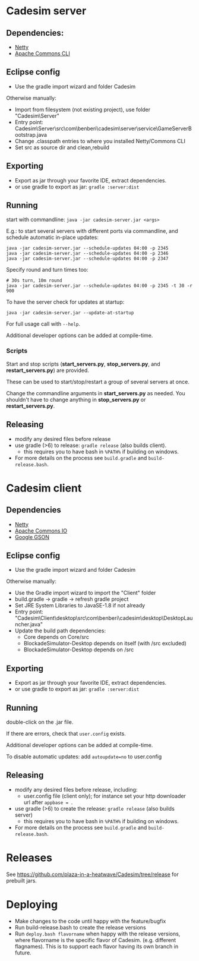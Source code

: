 # Cadesim server

## Dependencies:
- [Netty](https://netty.io/)
- [Apache Commons CLI](http://commons.apache.org/proper/commons-cli/)

## Eclipse config
- Use the gradle import wizard and folder Cadesim

Otherwise manually:
- Import from filesystem (not existing project), use folder "Cadesim\Server"
- Entry point: Cadesim\Server\src\com\benberi\cadesim\server\service\GameServerBootstrap.java
- Change .classpath entries to where you installed Netty/Commons CLI
- Set src as source dir and clean,rebuild

## Exporting
- Export as jar through your favorite IDE, extract dependencies.
- or use gradle to export as jar: ```gradle :server:dist```

## Running
start with commandline: ```java -jar cadesim-server.jar <args>```

E.g.: to start several servers with different ports via commandline, and schedule automatic in-place updates:
```
java -jar cadesim-server.jar --schedule-updates 04:00 -p 2345
java -jar cadesim-server.jar --schedule-updates 04:00 -p 2346
java -jar cadesim-server.jar --schedule-updates 04:00 -p 2347
```

Specify round and turn times too:
```
# 30s turn, 10m round
java -jar cadesim-server.jar --schedule-updates 04:00 -p 2345 -t 30 -r 900
```

To have the server check for updates at startup:
```
java -jar cadesim-server.jar --update-at-startup
```

For full usage call with ```--help```.

Additional developer options can be added at compile-time.

### Scripts
Start and stop scripts (**start_servers.py**,  **stop_servers.py**, and **restart_servers.py**) are provided.

These can be used to start/stop/restart a group of several servers at once.

Change the commandline arguments in **start_servers.py** as needed. You shouldn't have to change anything in **stop_servers.py** or **restart_servers.py**.

## Releasing
- modify any desired files before release
- use gradle (>6) to release: ```gradle release``` (also builds client).
    - this requires you to have bash in ```%PATH%``` if building on windows.
- For more details on the process see ```build.gradle``` and ```build-release.bash```.

# Cadesim client

## Dependencies
- [Netty](https://netty.io/)
- [Apache Commons IO](http://commons.apache.org/proper/commons-io/)
- [Google GSON](https://github.com/google/gson)

## Eclipse config
- Use the gradle import wizard and folder Cadesim

Otherwise manually:
- Use the Gradle import wizard to import the "Client" folder
- build.gradle -> gradle -> refresh gradle project
- Set JRE System Libraries to JavaSE-1.8 if not already
- Entry point: "Cadesim\Client\desktop\src\com\benberi\cadesim\desktop\DesktopLauncher.java"
- Update the build path dependencies:
    - Core depends on Core/src
    - BlockadeSimulator-Desktop depends on itself (with /src excluded)
    - BlockadeSimulator-Desktop depends on /src

## Exporting
- Export as jar through your favorite IDE, extract dependencies.
- or use gradle to export as jar: ```gradle :server:dist```

## Running
double-click on the .jar file.

If there are errors, check that ```user.config``` exists.

Additional developer options can be added at compile-time.

To disable automatic updates: add ```autoupdate=no``` to user.config

## Releasing
- modify any desired files before release, including:
    - user.config file (client only); for instance set your http downloader url after ```appbase = ```.
- use gradle (>6) to create the release: ```gradle release``` (also builds server)
    - this requires you to have bash in ```%PATH%``` if building on windows.
- For more details on the process see ```build.gradle``` and ```build-release.bash```.

# Releases
See https://github.com/plaza-in-a-heatwave/Cadesim/tree/release for prebuilt jars.

# Deploying
- Make changes to the code until happy with the feature/bugfix
- Run build-release.bash to create the release versions
- Run ```deploy.bash flavorname``` when happy with the release versions, where flavorname is the specific flavor of Cadesim. (e.g. different flagnames). This is to support each flavor having its own branch in future.
